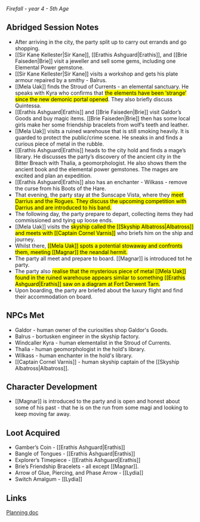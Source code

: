 *Firefall - year 4 - 5th Age* 
## Abridged Session Notes
* After arriving in the city, the party split up to carry out errands and go shopping.
* [[Sir Kane Kellester|Sir Kane]], [[Erathis Ashguard|Erathis]], and [[Brie Faiseden|Brie]] visit a jeweller and sell some gems, including one Elemental Power gemstone.
* [[Sir Kane Kellester|Sir Kane]] visits a workshop and gets his plate armour repaired by a smithy - Balrus.
* [[Mela Uak]] finds the Stroud of Currents - an elemental sanctuary. He speaks with Kyra who confirms that <mark>the elements have been ‘strange’ since the new demonic portal opened</mark>. They also briefly discuss Quintessa.
* [[Erathis Ashguard|Erathis]] and [[Brie Faiseden|Brie]] visit Galdor’s Goods and buy magic items. [[Brie Faiseden|Brie]] then has some local girls make her some friendship bracelets from wolf’s teeth and leather.
* [[Mela Uak]] visits a ruined warehouse that is still smoking heavily. It is guarded to protect the public/crime scene. He sneaks in and finds a curious piece of metal in the rubble.
* [[Erathis Ashguard|Erathis]] heads to the city hold and finds a mage’s library. He discusses the party’s discovery of the ancient city in the Bitter Breach with Thalia, a geomorphologist. He also shows them the ancient book and the elemental power gemstones. The mages are excited and plan an expedition. 
* [[Erathis Ashguard|Erathis]] also has an enchanter - Wilkass - remove the curse from his Boots of the Hare.
* That evening, the party stay at the Sunscape Vista, where they <mark>meet Darrius and the Rogues. They discuss the upcoming competition with Darrius and are introduced to his band.</mark>
* The following day, the party prepare to depart, collecting items they had commissioned and tying up loose ends.
* [[Mela Uak]] visits the <mark>skyship called the [[Skyship Albatross|Albatross]] and meets with [[Captain Cornel Varnis]]</mark> who briefs him on the ship and journey.
* Whilst there, <mark>[[Mela Uak]] spots a potential stowaway and confronts them, meeting [[Magnar]] the neandal hermit.</mark>
* The party all meet and prepare to board. [[Magnar]] is introduced tot he party.
* The party also <mark>realise that the mysterious piece of metal [[Mela Uak]] found in the ruined warehouse appears similar to something [[Erathis Ashguard|Erathis]] saw on a diagram at Fort Derwent Tarn.</mark>
* Upon boarding, the party are briefed about the luxury flight and find their accommodation on board.
## NPCs Met
* Galdor - human owner of the curiosities shop Galdor's Goods.
* Balrus - bortusken engineer in the skyship factory.
* Windcaller Kyra - human elementalist in the Stroud of Currents.
* Thalia - human geomorphologist in the hold's library.
* Wilkass - human enchanter in the hold's library.
* [[Captain Cornel Varnis]] - human skyship captain of the [[Skyship Albatross|Albatross]].
## Character Development
* [[Magnar]] is introduced to the party and is open and honest about some of his past - that he is on the run from some magi and looking to keep moving far away.
## Loot Acquired
* Gamber’s Coin - [[Erathis Ashguard|Erathis]]
* Bangle of Tongues - [[Erathis Ashguard|Erathis]]
* Explorer’s Timepiece - [[Erathis Ashguard|Erathis]]
* Brie’s Friendship Bracelets - all except [[Magnar]].
* Arrow of Glue, Piercing, and Phase Arrow - [[Lydia]]
* Switch Amalgum - [[Lydia]]
## Links
[Planning doc](https://docs.google.com/document/d/1OOQ4XLljrJwP9PGsN1ksA2uOANT7mqtmZx9-heJzKiM/edit#heading=h.kbsob52vo31t)